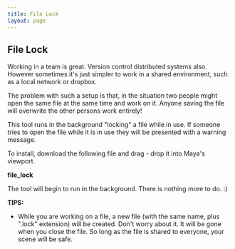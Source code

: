 ```yaml
---
title: File Lock
layout: page
---
```

## File Lock

Working in a team is great. Version control distributed systems also. However sometimes it's just simpler to work in a shared environment, such as a local network or dropbox.

The problem with such a setup is that, in the situation two people might open the same file at the same time and work on it. Anyone saving the file will overwrite the other persons work entirely!

This tool runs in the background "locking" a file while in use. If someone tries to open the file while it is in use they will be presented with a warning message.

To install, download the following file and drag - drop it into Maya's viewport.

__<download>file_lock</download>__

The tool will begin to run in the background. There is nothing more to do. :)


__TIPS:__

* While you are working on a file, a new file (with the same name, plus ".lock" extension) will be created. Don't worry about it. It will be gone when you close the file. So long as the file is shared to everyone, your scene will be safe.
